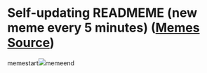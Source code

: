 # Self-updating READMEME (new meme every 5 minutes) ([Memes Source](https://bramses.notion.site/a49c1e962b7646879176ac3b327b6533?v=4d1eda54b170483cb03a40f257231764))

memestart![](https://www.notion.so/image/https%3A%2F%2Fs3-us-west-2.amazonaws.com%2Fsecure.notion-static.com%2Fe8dd4289-34bf-480b-b011-0aa7f3d51c54%2F38831F37-20FF-40F5-B060-A8E3B2B1B1F1.jpeg?table=block&id=23324799-0103-4c8f-b1ee-9da8b046f479&cache=v2)memeend
